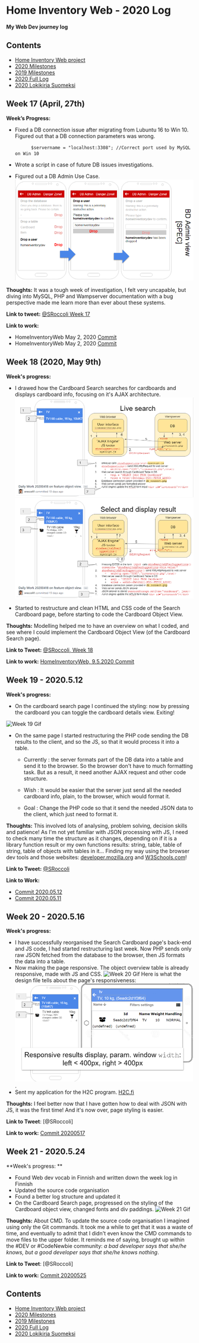 # Home Inventory Web - 2020 Log

**My Web Dev journey log**

## Contents
- [Home Inventory Web project](https://github.com/sroccoli1/homeinventoryweb)
- [2020 Milestones](https://github.com/sroccoli1/homeinventoryweb/edit/master/2020_milestones.md)
- [2019 Milestones](https://github.com/sroccoli1/homeinventoryweb/edit/master/2019_milestones.md)
- [2020 Full Log](https://github.com/sroccoli1/homeinventoryweb/blob/master/2020_log_full.md)
- [2020 Lokikirja Suomeksi](https://github.com/sroccoli1/homeinventoryweb/blob/master/lokikirja.md)

## Week 17 (April, 27th)

**Week’s Progress:** 
  - Fixed a DB connection issue after migrating from Lubuntu 16 to Win 10. Figured out that a DB connection parameters was wrong.

       
              $servername = "localhost:3308"; //Correct port used by MySQL on Win 10
  - Wrote a script in case of future DB issues investigations.
  - Figured out a DB Admin Use Case. 
![DB Admin Use Case](https://github.com/sroccoli1/homeinventoryweb/blob/c9e8030ebff22532918b2787b1ff4864f6940c84/A04-DB-admin-uc-02.PNG)

**Thoughts:** It was a tough week of investigation, I felt very uncapable, but diving into MySQL, PHP and Wampserver documentation with a bug perspective made me learn more than ever about these systems.  

**Link to tweet:** [@SRoccoli Week 17](https://twitter.com/SRoccoli/status/1259842830421327874?s=20)

**Link to work:** 
- HomeInventoryWeb May 2, 2020 [Commit](https://github.com/sroccoli1/homeinventoryweb/commit/272ff0908963f6065edb6f94b122c1160a30435f)
- HomeInventoryWeb May 2, 2020 [Commit](https://github.com/sroccoli1/homeinventoryweb/commit/87ed033f4a6f6a9299a08a2488706b3736041b0b)

## Week 18 (2020, May 9th) 

**Week's progress:** 
- I drawed how the Cardboard Search searches for cardboards and displays cardboard info, focusing on it's AJAX architecture. 
![Design-Gui-Livesearch-01](https://github.com/sroccoli1/homeinventoryweb/blob/be50fe3406ac4f70a9d6d94f239c94d36363c485/design-gui-livesearch-01.PNG)
![Design-Gui-Livesearch-02](https://github.com/sroccoli1/homeinventoryweb/blob/assets/design-gui-livesearch-02.PNG)

- Started to restructure and clean HTML and CSS code of the Search Cardboard page, before starting to code the Cardboard Object View.

**Thoughts:** Modelling helped me to have an overview on what I coded, and see where I could implement the Cardboard Object View (of the Cardboard Search page).

**Link to Tweet:** [@SRoccoli, Week 18](https://twitter.com/SRoccoli/status/1263474139605733378?s=20)

**Link to work:** [HomeInventoryWeb, 9.5.2020 Commit](https://github.com/sroccoli1/homeinventoryweb/commit/5f381a0fc37459b513f2fc48cc89708cd2f966b4)

## Week 19 - 2020.5.12 

**Week's progress:** 
- On the cardboard search page I continued the styling: now by pressing the cardboard you can toggle the cardboard details view. Exiting! 

![Week 19 Gif](https://media.giphy.com/media/JsQHjIe6Sn4g2Lgr2b/giphy.gif)

- On the same page I started restructuring the PHP code sending the DB results to the client, and so the JS, so that it would process it into a table.

  - Currently : the server formats part of the DB data into a table and send it to the browser. So the browser don't have to much formatting task. But as a result, it need another AJAX request and other code structure.  

  - Wish : It would be easier that the server just send all the needed cardboard info, plain, to the browser, which would format it.
  
  - Goal : Change the PHP code so that it send the needed JSON data to the client, which just need to format it.

**Thoughts:** This involved lots of analysing, problem solving, decision skills and patience! As I'm not yet familiar with JSON processing with JS, I need to check many time the structure as it changes, depending on if it is a library function result or my own functions results: string, table, table of string, table of objects with tables in it... Finding my way using the browser dev tools and those websites: [developer.mozilla.org](https://developer.mozilla.org/en-US/docs/Web/JavaScript/Reference) and [W3Schools.com](https://www.w3schools.com/jsref/default.asp)! 

**Link to Tweet:** [@SRoccoli](https://twitter.com/SRoccoli/status/1267320999768322054?s=09) 

**Link to Work:** 
- [Commit 2020.05.12](https://github.com/sroccoli1/homeinventoryweb/commit/ac8df4b428c61e2932fe8a7a68c9564e47b143ec)
- [Commit 2020.05.11](https://github.com/sroccoli1/homeinventoryweb/commit/e2d0beeeffcbb5c7ad286ecd301ef85371c1208f)

## Week  20 - 2020.5.16

**Week's progress:** 
- I have successfully reorganised the Search Cardboard page's back-end and JS code, I had started restructuring last week. Now PHP sends only raw JSON fetched from the database to the browser, then JS formats the data into a table. 
- Now making the page responsive. The object overview table is already responsive, made with JS and CSS. 
![Week 20 Gif](https://media.giphy.com/media/YpeCk5jn3WGMEUdMcQ/giphy.gif) 
Here is what the design file tells about the page's responsiveness:
![design-gui-livesearch-04.PNG](https://github.com/sroccoli1/homeinventoryweb/blob/assets/design-gui-livesearch-04.PNG). 
- Sent my application for the H2C program. [H2C.fi](https://h2c.fi/)

**Thoughts:** I feel better now that I have gotten how to deal with JSON with JS, it was the first time! And it's now over, page styling is easier. 

**Link to Tweet**: [@SRoccoli] 

**Link to work:** [Commit 20200517](https://github.com/sroccoli1/homeinventoryweb/commit/52355dab706680d042197f5cfa76184665851acc)

## Week 21 - 2020.5.24 

**Week's progress: **
- Found Web dev vocab in Finnish and written down the week log in Finnish
- Updated the source code organisation 
- Found a better log structure and updated it
- On the Cardboard Search page, progressed on the styling of the Cardboard object view, changed fonts and div paddings.
![Week 21 Gif](https://media.giphy.com/media/PkS9eV0dtaCp2JayLa/giphy.gif) 

**Thoughts:** About CMD. 
To update the source code organisation I imagined using only the Git commands.
It took me a while to get that it was a waste of time, and eventually to admit that I didn't even know the CMD commands to move files to the upper folder.
It reminds me of saying, brought up within the #DEV or #CodeNewbie community: *a bad developer says that she/he knows, but a good developer says that she/he knows nothing*. 

**Link to Tweet**: [@SRoccoli]

**Link to work:** [Commit 20200525](https://github.com/sroccoli1/homeinventoryweb/commit/81691cb9815e2d06fccb08c1d5474cbdbbd4ef17)

## Contents
- [Home Inventory Web project](https://github.com/sroccoli1/homeinventoryweb)
- [2020 Milestones](https://github.com/sroccoli1/homeinventoryweb/edit/master/2020_milestones.md)
- [2019 Milestones](https://github.com/sroccoli1/homeinventoryweb/edit/master/2019_milestones.md)
- [2020 Full Log](https://github.com/sroccoli1/homeinventoryweb/blob/master/2020_log_full.md)
- [2020 Lokikirja Suomeksi](https://github.com/sroccoli1/homeinventoryweb/blob/master/lokikirja.md)
